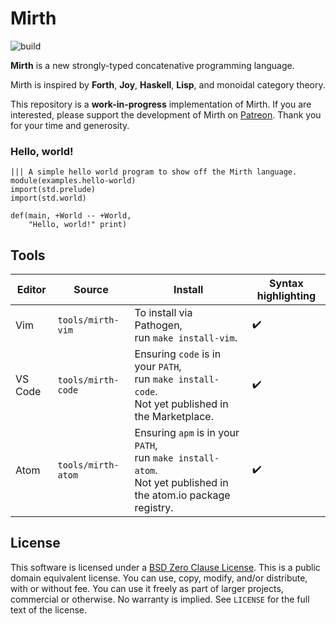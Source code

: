 # Mirth

![build](https://github.com/mirth-lang/mirth/workflows/build/badge.svg)

**Mirth** is a new strongly-typed concatenative programming language.

Mirth is inspired by **Forth**, **Joy**, **Haskell**, **Lisp**, and monoidal category theory.

This repository is a **work-in-progress** implementation of Mirth. If you are interested, please support the development of Mirth on [Patreon](https://patreon.com/typeswitch). Thank you for your time and generosity.

### Hello, world!

```mirth
||| A simple hello world program to show off the Mirth language.
module(examples.hello-world)
import(std.prelude)
import(std.world)

def(main, +World -- +World,
    "Hello, world!" print)
```

## Tools

| Editor       | Source | Install                                                                                                                    | Syntax highlighting |
| ------------ | ------- | -------------------------------------------------------------------------------------------------------------------------- | ------------------- |
| Vim          | `tools/mirth-vim` | To install via Pathogen,           </br> run `make install-vim`.                                                           | :heavy_check_mark:  |
| VS Code      | `tools/mirth-code` | Ensuring `code` is in your `PATH`, </br> run `make install-code`. </br> Not yet published in the Marketplace.              | :heavy_check_mark:  |
| Atom         | `tools/mirth-atom` | Ensuring `apm` is in your `PATH`,  </br> run `make install-atom`. </br> Not yet published in the atom.io package registry. | :heavy_check_mark:  |

## License

This software is licensed under a [BSD Zero Clause License](https://en.wikipedia.org/wiki/BSD_licenses#0-clause_license_(%22BSD_Zero_Clause_License%22)). This is a public domain equivalent license. You can use, copy, modify, and/or distribute, with or without fee. You can use it freely as part of larger projects, commercial or otherwise. No warranty is implied. See `LICENSE` for the full text of the license.
